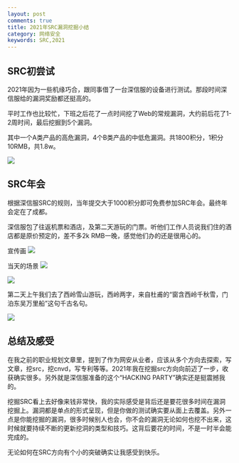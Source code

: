 ```yaml
---
layout: post
comments: true
title: 2021年SRC漏洞挖掘小结
category: 网络安全
keywords: SRC,2021
---
```


## SRC初尝试
2021年因为一些机缘巧合，跟同事借了一台深信服的设备进行测试。那段时间深信服给的漏洞奖励都还挺高的。

平时工作也比较忙，下班之后花了一点时间挖了Web的常规漏洞，大约前后花了1-2周时间，最后挖掘到5个漏洞。

其中一个A类产品的高危漏洞，4个B类产品的中低危漏洞。共1800积分，1积分10RMB，共1.8w。

![](http://kafroc.github.io/assets/img/2022-02-08_203558.jpg)

## SRC年会
根据深信服SRC的规则，当年提交大于1000积分即可免费参加SRC年会。最终年会定在了成都。

深信服包了往返机票和酒店，及第二天游玩的门票。听他们工作人员说我们住的酒店都是原价预定的，差不多2k RMB一晚，感觉他们办的还是很用心的。

宣传画
![](http://kafroc.github.io/assets/img/2022-02-08_205458.jpg)

当天的场景
![](http://kafroc.github.io/assets/img/IMG_0192.JPG)

![](http://kafroc.github.io/assets/img/IMG_0202.JPG)

第二天上午我们去了西岭雪山游玩，西岭两字，来自杜甫的“窗含西岭千秋雪，门泊东吴万里船”这句千古名句。

![](http://kafroc.github.io/assets/img/IMG_0249.JPG)

## 总结及感受
在我之前的职业规划文章里，提到了作为网安从业者，应该从多个方向去探索，写文章，挖src，挖cnvd，写专利等等。2021年我在挖掘src方向向前迈了一步，收获确实很多。另外就是深信服准备的这个“HACKING PARTY”确实还是挺震撼我的。

挖掘SRC看上去好像来钱非常快，我的实际感受是背后还是要花很多时间在漏洞挖掘上。漏洞都是单点的形式呈现，但是你做的测试确实要从面上去覆盖。另外一点是你能挖掘的漏洞，很多时候别人也会，你不会的漏洞无论如何也挖不出来，这时候就要持续不断的更新挖洞的类型和技巧。这背后要花的时间，不是一时半会能完成的。

无论如何在SRC方向有个小的突破确实让我感受到快乐。